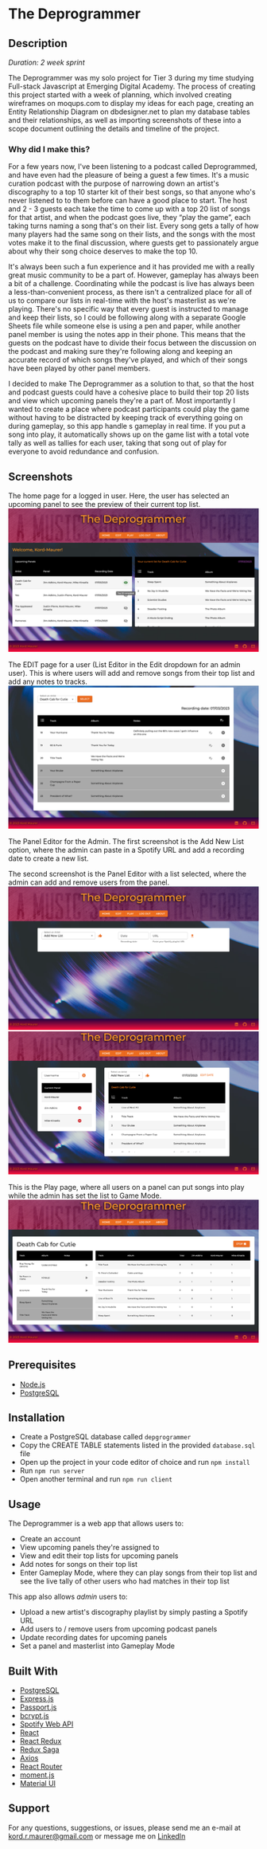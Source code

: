 # The Deprogrammer

## Description

_Duration: 2 week sprint_

The Deprogrammer was my solo project for Tier 3 during my time studying Full-stack Javascript at Emerging Digital Academy.
The process of creating this project started with a week of planning, which involved creating wireframes on moqups.com to display
my ideas for each page, creating an Entity Relationship Diagram on dbdesigner.net to plan my database tables and their relationships,
as well as importing screenshots of these into a scope document outlining the details and timeline of the project.

### Why did I make this?

For a few years now, I've been listening to a podcast called Deprogrammed, and have even
had the pleasure of being a guest a few times. It's a music curation podcast with the purpose of
narrowing down an artist's discography to a top 10 starter kit of their best songs, so that anyone who's never listened to to them before can have a good place to start. The host and 2 - 3 guests each take the time to come up with a top 20 list of songs for that artist, and when the podcast goes live, they “play the game”, each taking turns naming a song that's on their list. Every song gets a tally of how many players had the same song on their lists, and the songs with the most votes make it to the final discussion, where guests get to passionately argue about why their song choice deserves to make the top 10.

It's always been such a fun experience and it has provided me with a really great music community to be a part of. However, gameplay has always been a bit of a challenge. Coordinating while the podcast is live has always been a less-than-convenient process, as there isn't a centralized place for all of us to compare our lists in real-time with the host's masterlist as we're playing. There's no specific way that every guest is instructed to manage and keep their lists, so I could be following along with a separate Google Sheets file while someone else is using a pen and paper, while another panel member is using the notes app in their phone. This means that the guests on the podcast have to divide their focus between the discussion on the podcast and making sure they're following along and keeping an accurate record of which songs they've played, and which of their songs have been played by other panel members.

I decided to make The Deprogrammer as a solution to that, so that the host and podcast guests could have a cohesive place to build their top 20 lists and view which upcoming panels they're a part of. Most importantly I wanted to create a place where podcast participants could play the game without having to be distracted by keeping track of everything going on during gameplay, so this app handle s gameplay in real time. If you put a song into play, it automatically shows up on the game list with a total vote tally as well as tallies for each user, taking that song out of play for everyone to avoid redundance and confusion.

## Screenshots

The home page for a logged in user. Here, the user has selected an upcoming panel to see the preview of their current top list.
![User Home Page](/public/screenshots/Homepage.png)

The EDIT page for a user (List Editor in the Edit dropdown for an admin user).
This is where users will add and remove songs from their top list and add any notes to tracks.
![List Editor](/public/screenshots/ListEditor.png)

The Panel Editor for the Admin. The first screenshot is the Add New List option, where the admin can paste in a Spotify URL and add a recording date to create a new list.

The second screenshot is the Panel Editor with a list selected, where the admin can add and remove users from the panel.
![Panel Editor - Add New List](/public/screenshots/Panel_Add.png)
![Panel Editor - Edit List](/public/screenshots/Panel_Edit.png)

This is the Play page, where all users on a panel can put songs into play while the admin has set the list to Game Mode. 
![Play Page](/public/screenshots/PlayPage.png)

## Prerequisites
- [Node.js](https://nodejs.org/en/)
- [PostgreSQL](https://www.postgresql.org/)

## Installation
- Create a PostgreSQL database called `depgrogrammer`
- Copy the CREATE TABLE statements listed in the provided `database.sql` file
- Open up the project in your code editor of choice and run `npm install`
- Run `npm run server`
- Open another terminal and run `npm run client`

## Usage
The Deprogrammer is a web app that allows users to:

- Create an account
- View upcoming panels they're assigned to
- View and edit their top lists for upcoming panels
- Add notes for songs on their top list
- Enter Gameplay Mode, where they can play songs from their top list and see the live tally of other users who had matches in their top list

This app also allows _admin_ users to:

- Upload a new artist's discography playlist by simply pasting a Spotify URL
- Add users to / remove users from upcoming podcast panels
- Update recording dates for upcoming panels
- Set a panel and masterlist into Gameplay Mode

## Built With
- [PostgreSQL](https://www.postgresql.org/)
- [Express.js](https://expressjs.com/)
- [Passport.js](https://www.passportjs.org/)
- [bcrypt.js](https://www.npmjs.com/package/bcryptjs)
- [Spotify Web API](https://developer.spotify.com/documentation/web-api)
- [React](https://react.dev/)
- [React Redux](https://react-redux.js.org/)
- [Redux Saga](https://redux-saga.js.org/)
- [Axios](https://axios-http.com/docs/intro)
- [React Router](https://reactrouter.com/en/main)
- [moment.js](https://momentjs.com/)
- [Material UI](https://mui.com/material-ui/getting-started/overview/)

## Support
For any questions, suggestions, or issues, please send me an e-mail at [kord.r.maurer@gmail.com](mailto:kord.r.maurer@gmail.com) or message me on [LinkedIn](https://linkedin.com/in/kord-maurer)